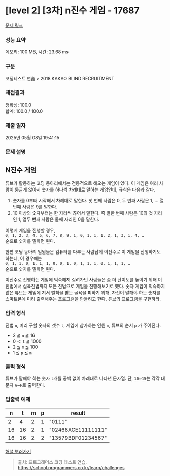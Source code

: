 # [level 2] [3차] n진수 게임 - 17687 

[문제 링크](https://school.programmers.co.kr/learn/courses/30/lessons/17687) 

### 성능 요약

메모리: 100 MB, 시간: 23.68 ms

### 구분

코딩테스트 연습 > 2018 KAKAO BLIND RECRUITMENT

### 채점결과

정확성: 100.0<br/>합계: 100.0 / 100.0

### 제출 일자

2025년 05월 08일 19:41:15

### 문제 설명

<h2>N진수 게임</h2>

<p>튜브가 활동하는 코딩 동아리에서는 전통적으로 해오는 게임이 있다. 이 게임은 여러 사람이 둥글게 앉아서 숫자를 하나씩 차례대로 말하는 게임인데, 규칙은 다음과 같다.</p>

<ol>
<li>숫자를 0부터 시작해서 차례대로 말한다. 첫 번째 사람은 0, 두 번째 사람은 1, … 열 번째 사람은 9를 말한다.</li>
<li>10 이상의 숫자부터는 한 자리씩 끊어서 말한다. 즉 열한 번째 사람은 10의 첫 자리인 1, 열두 번째 사람은 둘째 자리인 0을 말한다.</li>
</ol>

<p>이렇게 게임을 진행할 경우,<br>
<code>0, 1, 2, 3, 4, 5, 6, 7, 8, 9, 1, 0, 1, 1, 1, 2, 1, 3, 1, 4, …</code><br>
순으로 숫자를 말하면 된다.</p>

<p>한편 코딩 동아리 일원들은 컴퓨터를 다루는 사람답게 이진수로 이 게임을 진행하기도 하는데, 이 경우에는<br>
<code>0, 1, 1, 0, 1, 1, 1, 0, 0, 1, 0, 1, 1, 1, 0, 1, 1, 1, …</code><br>
순으로 숫자를 말하면 된다.</p>

<p>이진수로 진행하는 게임에 익숙해져 질려가던 사람들은 좀 더 난이도를 높이기 위해 이진법에서 십육진법까지 모든 진법으로 게임을 진행해보기로 했다. 숫자 게임이 익숙하지 않은 튜브는 게임에 져서 벌칙을 받는 굴욕을 피하기 위해, 자신이 말해야 하는 숫자를 스마트폰에 미리 출력해주는 프로그램을 만들려고 한다. 튜브의 프로그램을 구현하라.</p>

<h3>입력 형식</h3>

<p>진법 <code>n</code>,  미리 구할 숫자의 갯수 <code>t</code>, 게임에 참가하는 인원 <code>m</code>, 튜브의 순서 <code>p</code> 가 주어진다.</p>

<ul>
<li>2 ≦ <code>n</code> ≦ 16</li>
<li>0 ＜ <code>t</code> ≦ 1000</li>
<li>2 ≦ <code>m</code> ≦ 100</li>
<li>1 ≦ <code>p</code> ≦ <code>m</code></li>
</ul>

<h3>출력 형식</h3>

<p>튜브가 말해야 하는 숫자 <code>t</code>개를 공백 없이 차례대로 나타낸 문자열. 단, <code>10</code>~<code>15</code>는 각각 대문자 <code>A</code>~<code>F</code>로 출력한다.</p>

<h3>입출력 예제</h3>
<table class="table">
        <thead><tr>
<th>n</th>
<th>t</th>
<th>m</th>
<th>p</th>
<th>result</th>
</tr>
</thead>
        <tbody><tr>
<td>2</td>
<td>4</td>
<td>2</td>
<td>1</td>
<td>"0111"</td>
</tr>
<tr>
<td>16</td>
<td>16</td>
<td>2</td>
<td>1</td>
<td>"02468ACE11111111"</td>
</tr>
<tr>
<td>16</td>
<td>16</td>
<td>2</td>
<td>2</td>
<td>"13579BDF01234567"</td>
</tr>
</tbody>
      </table>
<p><a href="http://tech.kakao.com/2017/11/14/kakao-blind-recruitment-round-3/" target="_blank" rel="noopener">해설 보러가기</a></p>


> 출처: 프로그래머스 코딩 테스트 연습, https://school.programmers.co.kr/learn/challenges